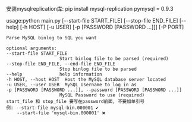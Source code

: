 
安装mysqlreplication库: pip install mysql-replication
pymysql = 0.9.3


usage:python main.py [--start-file START_FILE] [--stop-file END_FILE] [--help]
               [-h HOST] [-u USER] [-p [PASSWORD [PASSWORD ...]]] [-P PORT]

    Parse MySQL binlog to SQL you want

    optional arguments:
    --start-file START_FILE
                        Start binlog file to be parsed (required)
    --stop-file END_FILE, --end-file END_FILE
                        Stop binlog file to be parsed
    --help              help information
    -h HOST, --host HOST  Host the MySQL database server located
    -u USER, --user USER  MySQL Username to log in as
    -p [PASSWORD [PASSWORD ...]], --password [PASSWORD [PASSWORD ...]]
                        MySQL Password to use (required)
    start_file 和 stop_file 要写在password前面, 不要加单引号
    例: --start-file mysql-bin.000001 ✔
        --start-file 'mysql-bin.000001' ❌
